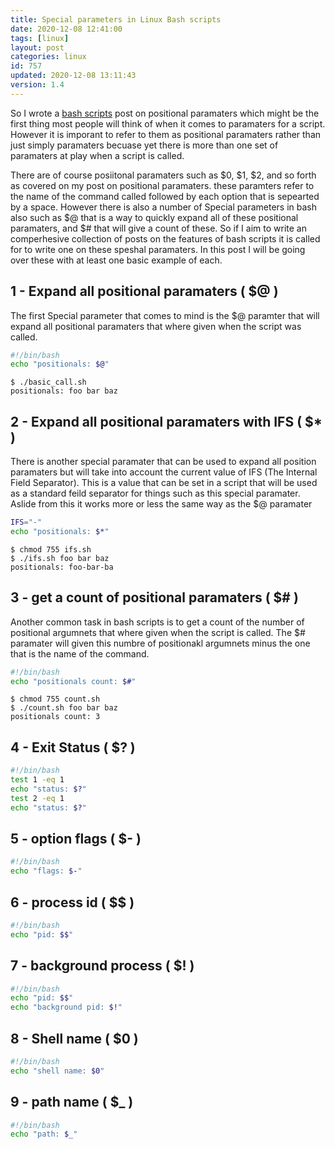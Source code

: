 ```yaml
---
title: Special parameters in Linux Bash scripts
date: 2020-12-08 12:41:00
tags: [linux]
layout: post
categories: linux
id: 757
updated: 2020-12-08 13:11:43
version: 1.4
---
```


So I wrote a [bash scripts](/2020/11/27/bash-scripts/) post on positional paramaters which might be the first thing most people will think of when it comes to paramaters for a script. However it is imporant to refer to them as positional paramaters rather than just simply paramaters becuase yet there is more than one set of paramaters at play when a script is called.

There are of course posiitonal paramaters such as $0, $1, $2, and so forth as covered on my post on positional paramaters. these paramters refer to the name of the command called followed by each option that is sepearted by a space. However there is also a number of Special parameters in bash also such as $@ that is a way to quickly expand all of these positional paramaters, and $# that will give a count of these. So if I aim to write an comperhesive collection of posts on the features of bash scripts it is called for to write one on these speshal paramaters. In this post I will be going over these with at least one basic example of each.

<!-- more -->

## 1 - Expand all positional paramaters ( $@ )

The first Special parameter that comes to mind is the $@ paramter that will expand all positional paramaters that where given when the script was called.

```bash
#!/bin/bash
echo "positionals: $@"
```

```
$ ./basic_call.sh
positionals: foo bar baz
```

## 2 - Expand all positional paramaters with IFS ( $* )

There is another special paramater that can be used to expand all position paramaters but will take into account the current value of IFS (The Internal Field Separator). This is a value that can be set in a script that will be used as a standard feild separator for things such as this special paramater. Aslide from this it works more or less the same way as the $@ paramater

```bash
IFS="-"
echo "positionals: $*"
```

```
$ chmod 755 ifs.sh
$ ./ifs.sh foo bar baz
positionals: foo-bar-ba
```

## 3 - get a count of positional paramaters ( $# )

Another common task in bash scripts is to get a count of the number of positional argumnets that where given when the script is called. The $# paramater will given this numbre of positionakl argumnets minus the one that is the name of the command.

```bash
#!/bin/bash
echo "positionals count: $#"
```

```
$ chmod 755 count.sh
$ ./count.sh foo bar baz
positionals count: 3
```

## 4 - Exit Status ( $? )

```bash
#!/bin/bash
test 1 -eq 1
echo "status: $?"
test 2 -eq 1
echo "status: $?"
```

## 5 - option flags ( $- )

```bash
#!/bin/bash
echo "flags: $-"
```


## 6 - process id ( $$ )

```bash
#!/bin/bash
echo "pid: $$"
```

## 7 - background process ( $! )

```bash
#!/bin/bash
echo "pid: $$"
echo "background pid: $!"
```

## 8 - Shell name ( $0 )

```bash
#!/bin/bash
echo "shell name: $0"
```

## 9 - path name ( $_ )

```bash
#!/bin/bash
echo "path: $_"
```